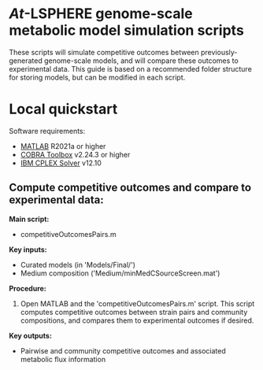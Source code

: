 *At*-LSPHERE genome-scale metabolic model simulation scripts 
========================

These scripts will simulate competitive outcomes between previously-generated genome-scale models, and will compare these outcomes to experimental data. This guide is based on a recommended folder structure for storing models, but can be modified in each script.

# Local quickstart

Software requirements:
  * [MATLAB](https://www.mathworks.com/products/matlab.html) R2021a or higher
  * [COBRA Toolbox](https://opencobra.github.io/cobratoolbox/stable/) v2.24.3 or higher
  * [IBM CPLEX Solver](https://www.ibm.com/products/ilog-cplex-optimization-studio/cplex-optimizer) v12.10

## Compute competitive outcomes and compare to experimental data:

**Main script:**
* competitiveOutcomesPairs.m

**Key inputs:**
  * Curated models (in 'Models/Final/')
  * Medium composition ('Medium/minMedCSourceScreen.mat')

**Procedure:**
1. Open MATLAB and the 'competitiveOutcomesPairs.m' script. This script computes competitive outcomes between strain pairs and community compositions, and compares them to experimental outcomes if desired.

**Key outputs:**
  * Pairwise and community competitive outcomes and associated metabolic flux information